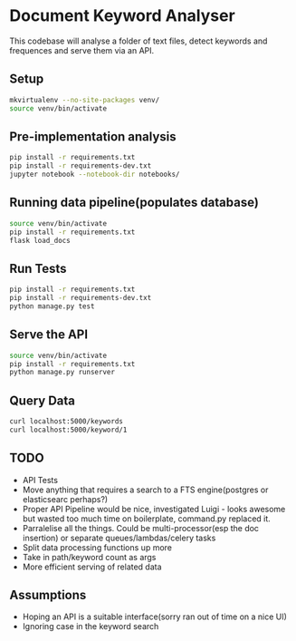 # Document Keyword Analyser

This codebase will analyse a folder of text files, detect keywords and frequences and serve them via an API.

## Setup

```bash
mkvirtualenv --no-site-packages venv/
source venv/bin/activate
```

## Pre-implementation analysis

```bash
pip install -r requirements.txt
pip install -r requirements-dev.txt
jupyter notebook --notebook-dir notebooks/
```

## Running data pipeline(populates database)

```bash
source venv/bin/activate
pip install -r requirements.txt
flask load_docs
```

## Run Tests

```bash
pip install -r requirements.txt
pip install -r requirements-dev.txt
python manage.py test
```

## Serve the API

```bash
source venv/bin/activate
pip install -r requirements.txt
python manage.py runserver
```

## Query Data
```bash
curl localhost:5000/keywords
curl localhost:5000/keyword/1
```

## TODO

* API Tests
* Move anything that requires a search to a FTS engine(postgres or elasticsearc perhaps?)
* Proper API Pipeline would be nice, investigated Luigi - looks awesome but wasted too much time on boilerplate, command.py replaced it.
* Parralelise all the things. Could be multi-processor(esp the doc insertion) or separate queues/lambdas/celery tasks
* Split data processing functions up more
* Take in path/keyword count as args
* More efficient serving of related data

## Assumptions

* Hoping an API is a suitable interface(sorry ran out of time on a nice UI)
* Ignoring case in the keyword search
